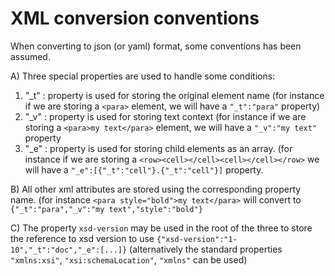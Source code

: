 # XML conversion conventions

When converting to json (or yaml) format, some conventions has been assumed.

A) Three special properties are used to handle some conditions:  
1. "_t" : property is used for storing the original element name (for instance if we are storing a `<para>` element, we will have a `"_t":"para"` property)  
2. "_v" : property is used for storing text context (for instance if we are storing a `<para>my text</para>` element, we will have a `"_v":"my text"` property  
3. "_e" : property is used for storing child elements as an array. (for instance if we are storing a `<row><cell></cell><cell></cell></row>` we will have a `"_e":[{"_t":"cell"}.{"_t":"cell"}]` property.

B) All other xml attributes are stored using the corresponding property name. (for instance `<para style="bold">my text</para>` will convert to `{"_t":"para","_v":"my text","style":"bold"}`

C) The property `xsd-version` may be used in the root of the three to store the reference to xsd version to use `{"xsd-version":"1-10","_t":"doc","_e":[...]}` (alternatively the standard properties `"xmlns:xsi"`, `"xsi:schemaLocation"`, `"xmlns"` can be used)
